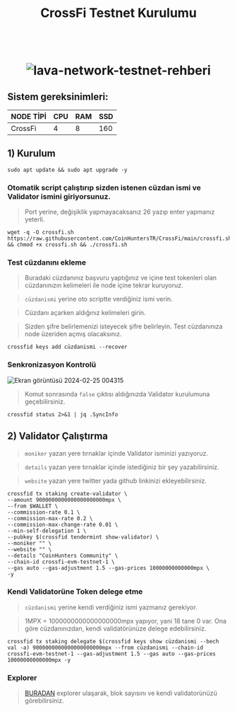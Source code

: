 <h1 align="center">CrossFi Testnet Kurulumu
  
<br/><br>
![lava-network-testnet-rehberi](https://pbs.twimg.com/profile_banners/1681767569823334401/1698851466/1500x500)

## Sistem gereksinimleri:
NODE TİPİ | CPU     | RAM      | SSD     |
| ------------- | ------------- | ------------- | -------- |
| CrossFi | 4          | 8         | 160  |


## 1) Kurulum
```
sudo apt update && sudo apt upgrade -y
```

### Otomatik script çalıştırıp sizden istenen cüzdan ismi ve Validator ismini giriyorsunuz.

> Port yerine, değişiklik yapmayacaksanız 26 yazıp enter yapmanız yeterli.

```
wget -q -O crossfi.sh https://raw.githubusercontent.com/CoinHuntersTR/CrossFi/main/crossfi.sh && chmod +x crossfi.sh && ./crossfi.sh
```

###  Test cüzdanını ekleme

> Buradaki cüzdanınız başvuru yaptığınız ve içine test tokenleri olan cüzdanınızın kelimeleri ile node içine tekrar kuruyoruz.

> `cüzdanismi` yerine oto scriptte verdiğiniz ismi verin.

> Cüzdanı açarken aldığınız kelimeleri girin.

> Sizden şifre belirlemenizi isteyecek şifre belirleyin. Test cüzdanınıza node üzeriden açmış olacaksınız.

```
crossfid keys add cüzdanismi --recover
```

### Senkronizasyon Kontrolü

![Ekran görüntüsü 2024-02-25 004315](https://github.com/CoinHuntersTR/Babylon-Testnet3/assets/111747226/16dd6048-6700-4bf4-b6d7-fd037f5331f0)

> Komut sonrasında `false` çıktısı aldığınızda Validator kurulumuna geçebilirsiniz.

```
crossfid status 2>&1 | jq .SyncInfo
```

## 2) Validator Çalıştırma

> `moniker` yazan yere tırnaklar içinde Validator isminizi yazıyoruz.

> `details` yazan yere tırnaklar içinde istediğiniz bir şey yazabilirsiniz.

>  `website` yazan yere twitter yada github linkinizi ekleyebilirsiniz.


```
crossfid tx staking create-validator \
--amount 9000000000000000000000mpx \
--from $WALLET \
--commission-rate 0.1 \
--commission-max-rate 0.2 \
--commission-max-change-rate 0.01 \
--min-self-delegation 1 \
--pubkey $(crossfid tendermint show-validator) \
--moniker "" \
--website "" \
--details "CoinHunters Community" \
--chain-id crossfi-evm-testnet-1 \
--gas auto --gas-adjustment 1.5 --gas-prices 10000000000000mpx \
-y
```

### Kendi Validatorüne Token delege etme

> `cüzdanismi` yerine kendi verdiğiniz ismi yazmanız gerekiyor.

> 1MPX = 1000000000000000000mpx  yapıyor, yani 18 tane 0 var. Ona göre cüzdanınızdan, kendi validatörünüze delege edebilirsiniz.

```
crossfid tx staking delegate $(crossfid keys show cüzdanismi --bech val -a) 9000000000000000000000mpx --from cüzdanismi --chain-id crossfi-evm-testnet-1 --gas-adjustment 1.5 --gas auto --gas-prices 10000000000000mpx -y
```
### Explorer

> [BURADAN](https://testnet.itrocket.net/crossfi) explorer ulaşarak, blok sayısını ve kendi validatorünüzü görebilirsiniz.

